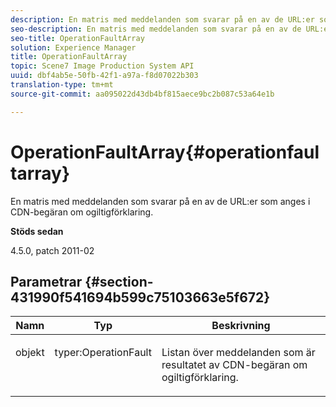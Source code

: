 ```yaml
---
description: En matris med meddelanden som svarar på en av de URL:er som anges i CDN-begäran om ogiltigförklaring.
seo-description: En matris med meddelanden som svarar på en av de URL:er som anges i CDN-begäran om ogiltigförklaring.
seo-title: OperationFaultArray
solution: Experience Manager
title: OperationFaultArray
topic: Scene7 Image Production System API
uuid: dbf4ab5e-50fb-42f1-a97a-f8d07022b303
translation-type: tm+mt
source-git-commit: aa095022d43db4bf815aece9bc2b087c53a64e1b

---
```



# OperationFaultArray{#operationfaultarray}

En matris med meddelanden som svarar på en av de URL:er som anges i CDN-begäran om ogiltigförklaring.

**Stöds sedan**

4.5.0, patch 2011-02

## Parametrar {#section-431990f541694b599c75103663e5f672}

<table id="table_C8AEAC1759E144499557ECEBDAF740B9"> 
 <thead> 
  <tr> 
   <th class="entry"> <b> Namn</b> </th> 
   <th class="entry"> <b> Typ</b> </th> 
   <th class="entry"> <b> Beskrivning</b> </th> 
  </tr> 
 </thead>
 <tbody> 
  <tr valign="top"> 
   <td> <p> <span class="codeph"> <span class="varname"> objekt</span></span> </p> </td> 
   <td> <p> <span class="codeph"> typer:OperationFault</span> </p> </td> 
   <td> <p> Listan över meddelanden som är resultatet av CDN-begäran om ogiltigförklaring. </p> </td> 
  </tr> 
 </tbody> 
</table>

